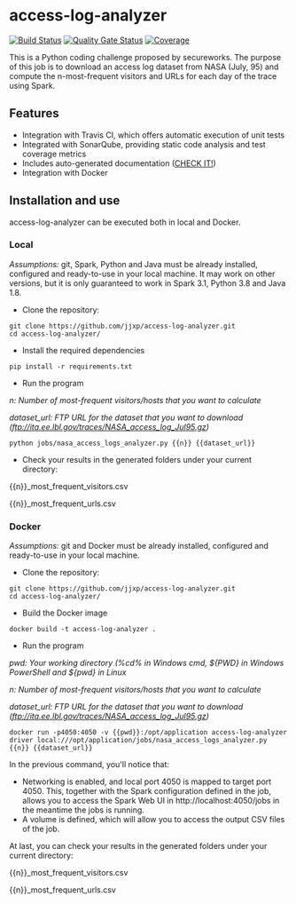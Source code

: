 # access-log-analyzer
[![Build Status](https://app.travis-ci.com/jjxp/access-log-analyzer.svg?token=TkxJzcxKuz9yBNXCfFKU&branch=develop_unit_tests)](https://app.travis-ci.com/jjxp/access-log-analyzer)
[![Quality Gate Status](https://sonarcloud.io/api/project_badges/measure?project=jjxp_access-log-analyzer&metric=alert_status)](https://sonarcloud.io/dashboard?id=jjxp_access-log-analyzer)
[![Coverage](https://sonarcloud.io/api/project_badges/measure?project=jjxp_access-log-analyzer&metric=coverage)](https://sonarcloud.io/dashboard?id=jjxp_access-log-analyzer)

This is a Python coding challenge proposed by secureworks.
The purpose of this job is to download an access log dataset from NASA (July, 95) and compute the n-most-frequent visitors and URLs for each day of the trace using Spark.

## Features
- Integration with Travis CI, which offers automatic execution of unit tests
- Integrated with SonarQube, providing static code analysis and test coverage metrics
- Includes auto-generated documentation ([CHECK IT!]( https://htmlpreview.github.io/?https://github.com/jjxp/access-log-analyzer/blob/main/docs/jobs/nasa_access_logs_analyzer.html))
- Integration with Docker

## Installation and use
access-log-analyzer can be executed both in local and Docker.
### Local
*Assumptions:* git, Spark, Python and Java must be already installed, configured and ready-to-use in your local machine.
It may work on other versions, but it is only guaranteed to work in Spark 3.1, Python 3.8 and Java 1.8.

- Clone the repository:
```
git clone https://github.com/jjxp/access-log-analyzer.git
cd access-log-analyzer/
```

- Install the required dependencies
```
pip install -r requirements.txt
```

- Run the program

_n: Number of most-frequent visitors/hosts that you want to calculate_

_dataset_url: FTP URL for the dataset that you want to download (ftp://ita.ee.lbl.gov/traces/NASA_access_log_Jul95.gz)_
```
python jobs/nasa_access_logs_analyzer.py {{n}} {{dataset_url}}
```

- Check your results in the generated folders under your current directory:

{{n}}\_most\_frequent_visitors.csv

{{n}}\_most\_frequent_urls.csv

### Docker
*Assumptions:* git and Docker must be already installed, configured and ready-to-use in your local machine.

- Clone the repository:
```
git clone https://github.com/jjxp/access-log-analyzer.git
cd access-log-analyzer/
```

- Build the Docker image
```
docker build -t access-log-analyzer .
```

- Run the program

_pwd: Your working directory (%cd% in Windows cmd, ${PWD} in Windows PowerShell and ${pwd} in Linux_

_n: Number of most-frequent visitors/hosts that you want to calculate_

_dataset_url: FTP URL for the dataset that you want to download (ftp://ita.ee.lbl.gov/traces/NASA_access_log_Jul95.gz)_
```
docker run -p4050:4050 -v {{pwd}}:/opt/application access-log-analyzer driver local:///opt/application/jobs/nasa_access_logs_analyzer.py {{n}} {{dataset_url}}
```
In the previous command, you'll notice that:
- Networking is enabled, and local port 4050 is mapped to target port 4050. This, together with the Spark configuration defined in the job, allows you to access the Spark Web UI in http://localhost:4050/jobs in the meantime the jobs is running.
- A volume is defined, which will allow you to access the output CSV files of the job.

At last, you can check your results in the generated folders under your current directory:

{{n}}\_most\_frequent_visitors.csv

{{n}}\_most\_frequent_urls.csv
